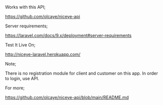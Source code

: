 Works with this API;

https://github.com/olcaye/niceye-api

Server requirements;

https://laravel.com/docs/9.x/deployment#server-requirements

Test It Live On;

http://niceye-laravel.herokuapp.com/

Note;

There is no registration module for client and customer on this app. In order to login, use API.

For more;

https://github.com/olcaye/niceye-api/blob/main/README.md
